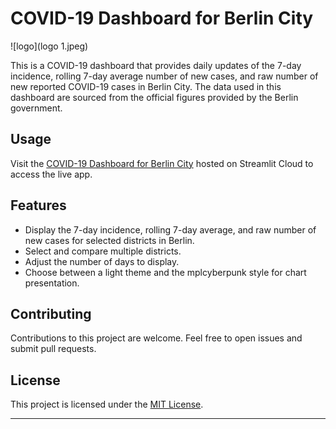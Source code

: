 # COVID-19 Dashboard for Berlin City

![logo](logo 1.jpeg)

This is a COVID-19 dashboard that provides daily updates of the 7-day incidence, rolling 7-day average number of new cases, and raw number of new reported COVID-19 cases in Berlin City. The data used in this dashboard are sourced from the official figures provided by the Berlin government.

## Usage

Visit the [COVID-19 Dashboard for Berlin City](https://covid-19-dashboard-berlin-city.streamlit.app/) hosted on Streamlit Cloud to access the live app.

## Features

- Display the 7-day incidence, rolling 7-day average, and raw number of new cases for selected districts in Berlin.
- Select and compare multiple districts.
- Adjust the number of days to display.
- Choose between a light theme and the mplcyberpunk style for chart presentation.

## Contributing

Contributions to this project are welcome. Feel free to open issues and submit pull requests.

## License

This project is licensed under the [MIT License](LICENSE).

---

